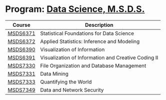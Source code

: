 # Program: [Data Science, M.S.D.S.](https://datascience.smu.edu/)

Course | Description
------------ | -------------
[MSDS6371](https://github.com/jamesjtsai/datascience-smu/tree/master/MSDS6371) | Statistical Foundations for Data Science
[MSDS6372](https://github.com/jamesjtsai/datascience-smu/tree/master/MSDS6372) | Applied Statistics: Inference and Modeling
[MSDS6390](https://github.com/jamesjtsai/datascience-smu/tree/master/MSDS6390/Homework) | Visualization of Information
[MSDS6391](https://github.com/jamesjtsai/datascience-smu/tree/master/MSDS6391/Homework) | Visualization of Information and Creative Coding II
[MSDS7330](https://github.com/jamesjtsai/datascience-smu/tree/master/MSDS7330-Project) | File Organization and Database Management
[MSDS7331](https://github.com/jamesjtsai/datascience-smu/tree/master/MSDS7331/Notebooks) | Data Mining
[MSDS7333](https://github.com/jamesjtsai/datascience-smu/tree/master/MSDS7333/CaseStudies) | Quantifying the World
[MSDS7349](https://github.com/jamesjtsai/datascience-smu/tree/master/MSDS7349) | Data and Network Security
